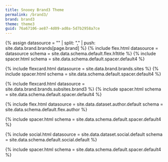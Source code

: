 ```yaml
---
title: Snooey Brand3 Theme
permalink: /brand3/
brand: brand3
theme: theme3
guid: 76a67106-ae87-4d09-ad0a-5d7b2958a7ce
---
```


<!--v1.2.130 pages/home/home.md-->

<!-- title -->
<!-- trick to create array and then add to the array-->
{% assign datasource = "" | split: "," | push: site.data.brand.brands[page.brand] %}
{% include flex.html datasource = datasource schema = site.data.schema.default.flex.h1title  %}
{% include spacer.html schema = site.data.schema.default.spacer.default4 %}

<!-- feature -->
{% include flexcard.html datasource = site.data.brand.brands.sites %}
{% include spacer.html schema = site.data.schema.default.spacer.default4 %}
<!-- BUG! feature2 -->
{% include flexcard.html datasource = site.data.brand.brands.subsites.brand3 %}
{% include spacer.html schema = site.data.schema.default.spacer.default4 %}

<!-- author -->
{% include flex.html datasource = site.data.dataset.author.default schema = site.data.schema.default.flex.author %}

{% include spacer.html schema = site.data.schema.default.spacer.default4 %}
<!-- social -->
{% include social.html datasource = site.data.dataset.social.default schema = site.data.schema.default.social.default %}

{% include spacer.html schema = site.data.schema.default.spacer.default4 %}